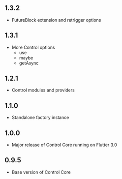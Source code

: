 ## 1.3.2
- FutureBlock extension and retrigger options

## 1.3.1
- More Control options
  - use
  - maybe
  - getAsync

## 1.2.1
- Control modules and providers

## 1.1.0
- Standalone factory instance

## 1.0.0
- Major release of Control Core running on Flutter 3.0

## 0.9.5
- Base version of Control Core